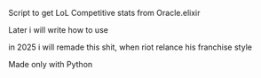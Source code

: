 Script to get LoL Competitive stats from Oracle.elixir

Later i will write how to use 

in 2025 i will remade this shit, when riot relance his franchise style

Made only with Python 
